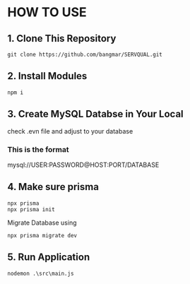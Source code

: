 # HOW TO USE

## 1. Clone This Repository

```shell
git clone https://github.com/bangmar/SERVQUAL.git
```

## 2. Install Modules
```shell
npm i
```

## 3. Create MySQL Databse in Your Local
check .evn file and adjust to your database
### This is the format
mysql://USER:PASSWORD@HOST:PORT/DATABASE

## 4. Make sure prisma 
```shell
npx prisma
npx prisma init 
```

Migrate Database using
```shell
npx prisma migrate dev
```


## 5. Run Application
```shell
nodemon .\src\main.js
```